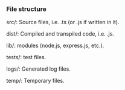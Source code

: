 

### File structure

src/: Source files, i.e. .ts (or .js if written in it).

dist/: Compiled and transpiled code, i.e. .js.

lib/: modules (node.js, express.js, etc.).

tests/: test files.

logs/: Generated log files.

temp/: Temporary files.